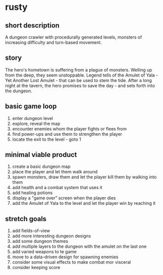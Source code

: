 # rusty

## short description

A dungeon crawler with procedurally generated levels,
monsters of increasing difficulty and turn-based movement.

## story

The hero's hometown is suffering from a plague of monsters.
Welling up from the deep, they seem unstoppable.
Legend tells of the Amulet of Yala - Yet Another Lost Amulet - that can be used to stem the tide.
After a long night at the tavern, the hero promises to save the day - and sets forth into the dungeon.

## basic game loop

1. enter dungeon level
2. explore, reveal the map
3. encounter enemies whom the player fights or flees from
4. find power-ups and use them to strengthen the player
5. locate the exit to the level - goto 1

## minimal viable product

1. create a basic dungeon map
2. place the player and let them walk around
3. spawn monsters, draw them and let the player kill them by walking into them
4. add health and a combat system that uses it
5. add healing potions
6. display a "game over" screen when the player dies
7. add the Amulet of Yala to the level and let the player win by reaching it

## stretch goals

1. add fields-of-view
2. add more interesting dungeon designs
3. add some dungeon themes
4. add multiple layers to the dungeon with the amulet on the last one
5. add varied weapons to te game
6. move to a data-driven design for spawning enemies
7. consider some visual effects to make combat mor visceral
8. consider keeping score
